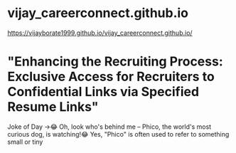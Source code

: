 # vijay_careerconnect.github.io

https://vijayborate1999.github.io/vijay_careerconnect.github.io/ 
# "Enhancing the Recruiting Process: Exclusive Access for Recruiters to Confidential Links via Specified Resume Links"

Joke of Day ->😂 
Oh, look who's behind me – Phico, the world's most curious dog, is watching!😂
Yes, "Phico" is often used to refer to something small or tiny


